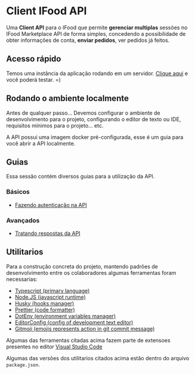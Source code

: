 # Client IFood API

Uma **Client API** para o IFood que permite **gerenciar multiplas** sessões no IFood Marketplace API de forma simples, concedendo a possibilidade de obter informações de conta, **enviar pedidos**, ver pedidos já feitos.

## Acesso rápido

Temos uma instância da aplicação rodando em um servidor. [Clique aqui]() e você poderá testar. =)

## Rodando o ambiente localmente

Antes de qualquer passo... Devemos configurar o ambiente de desenvolvimento para o projeto, configurando o editor de texto ou IDE, requisitos mínimos para o projeto... etc.

A API possui uma imagem docker pré-configurada, esse é um guia para você abrir a API localmente.

## Guias

Essa sessão contém diversos guias para a utilização da API.

### Básicos

- [Fazendo autenticação na API](./docs/authentication.md)

### Avançados

- [Tratando respostas da API](./docs/handle-status-response.md)

## Utilitarios

Para a construção concreta do projeto, mantendo padrões de desenvolvimento entre os colaboradores algumas ferramentas foram necessarias:

- [Typescript (primary language)](https://www.typescriptlang.org/)
- [Node.JS (javascript runtime)](https://nodejs.org/en/)
- [Husky (hooks manager)](https://typicode.github.io/husky/#/)
- [Prettier (code formatter)](https://prettier.io/)
- [DotEnv (environment variables manager)](https://www.npmjs.com/package/dotenv)
- [EditorConfig (config of development text editor)](https://editorconfig.org/)
- [Gitmoji (emojis represents action in git commit message)](https://gitmoji.dev/)

Algumas das ferramentas citadas acima fazem parte de extensoes presentes no editor [Visual Studio Code](https://code.visualstudio.com/)

Algumas das versões dos utilitarios citados acima estão dentro do arquivo `package.json`.
